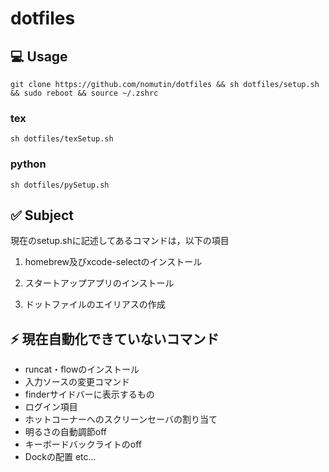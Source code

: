 # dotfiles
## 💻 Usage
```
git clone https://github.com/nomutin/dotfiles && sh dotfiles/setup.sh && sudo reboot && source ~/.zshrc
```

### tex
```
sh dotfiles/texSetup.sh
```

### python
```
sh dotfiles/pySetup.sh
```

## ✅ Subject
現在のsetup.shに記述してあるコマンドは，以下の項目

1. homebrew及びxcode-selectのインストール

2. スタートアップアプリのインストール

3. ドットファイルのエイリアスの作成


## ⚡️ 現在自動化できていないコマンド

- runcat・flowのインストール
- 入力ソースの変更コマンド 
- finderサイドバーに表示するもの
- ログイン項目
- ホットコーナーへのスクリーンセーバの割り当て
- 明るさの自動調節off
- キーボードバックライトのoff
- Dockの配置  etc...